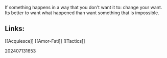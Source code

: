 
If something happens in a way that you don't want it to: change your want.  Its better to want what happened than want something that is impossible.

## Links: 

[[Acquiesce]]
[[Amor-Fati]]
[[Tactics]]



202407131653
